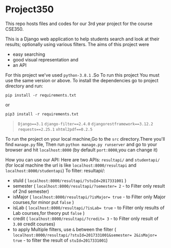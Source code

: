 <h1> Project350 </h1>
  This repo hosts files and codes for our 3rd year project for the course CSE350.

  This is a Django web application to help students search and look at their results; optionally using various filters. 
  The aims of this project were 

  - easy searching
  - good visual representation and
  - an API

  For this project we've used `python-3.8.1` .So To run this project You must use the same version or above.
  To install the dependencies go to project directory and run:

  `pip install -r requirements.txt`

  or
 
  `pip3 install -r requirements.txt`

  > `Django==3.1`
  > `django-filter==2.4.0`
  > `djangorestframework==3.12.2`
  > `requests==2.25.1`
  > `xhtml2pdf==0.2.5`

  To run the project on your local machine,Go to the `src` directory.There you'll find `manage.py` file,
  Then run `python manage.py runserver` and go to your browser and hit `localhost:8000` (by default `port:8000`,you can change it)
  
  How you can use our API:
  Here are two APIs: `resultapi/` and `studentapi/` (for local machine the url is like `localhost:8000/resultapi` and `localhost:8000/studentapi`)
  To filter:
  resultapi/:
  - stuId ( `localhost:8000/resultapi/?stuId=2017331001` )
  - semester ( `localhost:8000/resultapi/?semester= 2` - to Filter only result of 2nd semester)
  - isMajor ( `localhost:8000/resultapi/?isMajor= true` - to Filter only Major courses,for minor put `false` )
  - isLab ( `localhost:8000/resultapi/?isLab= true` - to Filter only results of Lab courses,for theory put `false` )
  - credit ( `localhost:8000/resultapi/?credit= 3` - to Filter only result of `3.00` credit courses)
  - to apply Multiple filters, use `&` between the filter ( `localhost:8000/resultapi/?stuId=2017331001&semester= 2&isMajor= true` - to filter the result of `stuId=2017331001`)
